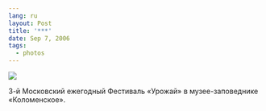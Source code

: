 ```yaml
---
lang: ru
layout: Post
title: '***'
date: Sep 7, 2006
tags:
  - photos
---
```


![](/images/blog/Sapegin-Artem-20D-2006-09-02-242-4281-lj.jpg)

3-й Московский ежегодный Фестиваль «Урожай» в музее-заповеднике «Коломенское».
